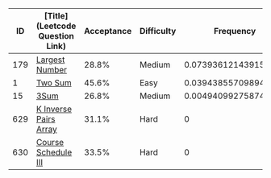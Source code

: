 |ID|[Title](Leetcode Question Link)|Acceptance|Difficulty|Frequency|
|----|-----|----|---|---|
|179|[Largest Number]( https://leetcode.com/problems/largest-number)|28.8%|Medium|0.07393612143915611|
|1|[Two Sum]( https://leetcode.com/problems/two-sum)|45.6%|Easy|0.03943855709894935|
|15|[3Sum]( https://leetcode.com/problems/3sum)|26.8%|Medium|0.004940992758742591|
|629|[K Inverse Pairs Array]( https://leetcode.com/problems/k-inverse-pairs-array)|31.1%|Hard|0|
|630|[Course Schedule III]( https://leetcode.com/problems/course-schedule-iii)|33.5%|Hard|0|
